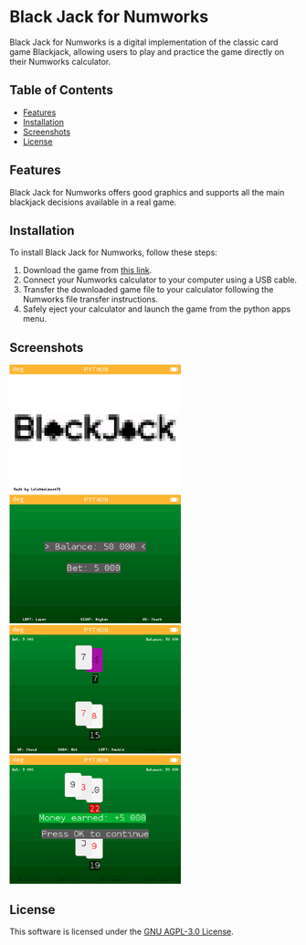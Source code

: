 # Black Jack for Numworks

Black Jack for Numworks is a digital implementation of the classic card game Blackjack, allowing users to play and practice the game directly on their Numworks calculator.

## Table of Contents

- [Features](#features)
- [Installation](#installation)
- [Screenshots](#screenshots)
- [License](#license)

## Features

Black Jack for Numworks offers good graphics and supports all the main blackjack decisions available in a real game.

## Installation

To install Black Jack for Numworks, follow these steps:

1. Download the game from [this link](https://my.numworks.com/python/lulutoulouse31/blackjack).  
2. Connect your Numworks calculator to your computer using a USB cable.  
3. Transfer the downloaded game file to your calculator following the Numworks file transfer instructions.  
4. Safely eject your calculator and launch the game from the python apps menu.

## Screenshots

<img src="pictures/main_menu.png" alt="Main Menu" width="300">
<img src="pictures/pregame_menu.png" alt="Pregame Menu" width="300">
<img src="pictures/ingame_view.png" alt="Gameplay" width="300">
<img src="pictures/win_screen.png" alt="Win Screen" width="300">

## License

This software is licensed under the [GNU AGPL-3.0 License](https://www.gnu.org/licenses/agpl-3.0.en.html).
